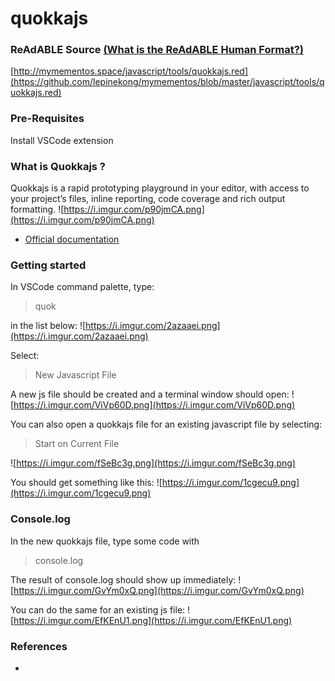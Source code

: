 
# quokkajs


### ReAdABLE Source [(What is the ReAdABLE Human Format?)](http://readablehumanformat.com)

[http://mymementos.space/javascript/tools/quokkajs.red](https://github.com/lepinekong/mymementos/blob/master/javascript/tools/quokkajs.red)


### Pre-Requisites

Install VSCode extension

### What is Quokkajs ?

Quokkajs is a rapid prototyping playground in your editor, with access to your project’s files, inline reporting, code coverage and rich output formatting.
![https://i.imgur.com/p90jmCA.png](https://i.imgur.com/p90jmCA.png)
                    
- [Official documentation](https://quokkajs.com/docs/)
                        

### Getting started

In VSCode command palette, type:
>quok

in the list below:
![https://i.imgur.com/2azaaei.png](https://i.imgur.com/2azaaei.png)
                    
Select:
>New Javascript File

A new js file should be created and a terminal window should open:
![https://i.imgur.com/ViVp60D.png](https://i.imgur.com/ViVp60D.png)
                    
You can also open a quokkajs file for an existing javascript file by selecting:
>Start on Current File

![https://i.imgur.com/fSeBc3g.png](https://i.imgur.com/fSeBc3g.png)
                    
You should get something like this:
![https://i.imgur.com/1cgecu9.png](https://i.imgur.com/1cgecu9.png)
                    

### Console.log

In the new quokkajs file, type some code with
>console.log

The result of console.log should show up immediately:
![https://i.imgur.com/GvYm0xQ.png](https://i.imgur.com/GvYm0xQ.png)
                    
You can do the same for an existing js file:
![https://i.imgur.com/EfKEnU1.png](https://i.imgur.com/EfKEnU1.png)
                    

>


### References

- [](https://)
                        
